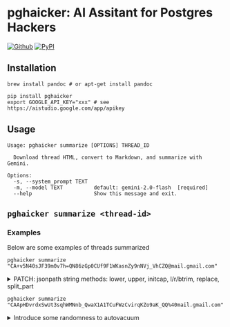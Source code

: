 # pghaicker: AI Assitant for Postgres Hackers

[![Github](https://img.shields.io/static/v1?label=GitHub&message=Repo&logo=GitHub&color=green)](https://github.com/Florents-Tselai/pghaicker)
[![PyPI](https://img.shields.io/pypi/v/pghaicker.svg)](https://pypi.org/project/pghaicker/)

## Installation
```
brew install pandoc # or apt-get install pandoc
 ```
```
pip install pghaicker
export GOOGLE_API_KEY="xxx" # see https://aistudio.google.com/app/apikey
```
## Usage

```
Usage: pghaicker summarize [OPTIONS] THREAD_ID

  Download thread HTML, convert to Markdown, and summarize with Gemini.

Options:
  -s, --system_prompt TEXT
  -m, --model TEXT          default: gemini-2.0-flash  [required]
  --help                    Show this message and exit.
```

## `pghaicker summarize <thread-id>`


### Examples

Below are some examples of threads summarized

```shell
pghaicker summarize "CA+v5N40sJF39m0v7h=QN86zGp0CUf9F1WKasnZy9nNVj_VhCZQ@mail.gmail.com"
```

<details>
<summary>PATCH: jsonpath string methods: lower, upper, initcap, l/r/btrim, replace, split_part

</summary>
Okay, here's a summary of the PostgreSQL jsonpath string methods patch thread, focusing on decisions, blockers, and open questions.

**Summary:**

Florents Tselai proposes a patch adding string methods (lower, upper, initcap, l/r/btrim, replace, split_part) to PostgreSQL's jsonpath functionality.  The goal is to provide more flexible JSON data manipulation.  However, the introduction of these methods raises concerns about function immutability, as the behavior of these methods depends on the underlying locale.

**Key Concerns/Blockers:**

1.  **Immutability:** The primary concern is that these new methods, being locale-dependent, would violate the guarantee of immutability for `jsonb_path_query`.  This is important for query optimization and other internal PostgreSQL behaviors.
2.  **Standard Compliance:** It's questioned whether the proposed extensions align with the SQL/JSON standard, the standard followed for jsonpath in Postgres.  It is stated that the standard does not provide for custom jsonpath extensions.

**Potential Solutions/Decision Points:**

1.  **The "\_tz" Approach:**  The existing solution for time-zone-dependent datetime functions (using "\_tz" suffixed functions) is suggested as a possible pattern.

    *   **Decision:** Should the proposed functions be implemented as separate "\_tz" functions (e.g., `jsonb_path_query_tz`) or should a different approach be taken?
    *   **Pros:** Matches existing pattern, potentially simpler implementation.
    *   **Cons:**  The "\_tz" suffix is misleading, as the issue is locale dependence, not just time zones. Robert haas states and Florents agrees that it would be difficult to change "\_tz" family.

2.  **Flexible Mutability:**  Alexander Korotkov suggests a more sophisticated approach: a function that analyzes the jsonpath argument and determines if all elements are safe (immutable). If so, `jsonb_path_query` could be considered immutable; otherwise, it would be `STABLE`.

    *   **Decision:** Should a "flexible mutability" mechanism be implemented?
    *   **Pros:** More fine-grained control over immutability, potentially allowing for more optimization.
    *   **Cons:** More complex implementation, requires more in-depth analysis of jsonpath expressions.

3. **Extensibility/Hooks:** David E Wheeler asked what extension hooks could be implemented. Florents responded with the following ideas
    *   Define a new JsonPathItemType jpiMyExtType and map it to a JsonPathKeyword
    *   Add a new JsonPathKeyword and make the lexer and parser aware of that,
    *   Tell the main executor executeItemOptUnwrapTarget what to do when the new type is matched.
        This should be called by the main executor executeItemOptUnwrapTarget when it encounters case jpiMyExtType
        It looks like quite an endeavor, to be honest.
    *   **Decision:** Should hooks for jsonpath extensions be implemented?
        *   **Pros**: Easier to extend jsonpath functionality.
        *   **Cons**: Complex implementation.

**Current Status/Next Steps:**

*   Florents is planning another attempt to implement the changes.
*   There's general agreement that the existing "\_tz" approach has limitations, but there is no clear consensus on a better solution.
*   Florents plans to put the functions under the jsonb_path\_\*\_tz family, raise an error if they're used in the non-\_tz versions and document this behavior clearly.
*   It appears that it will need to rebase the code to account for changes in the jsonpath_scan.l file.

**Open Questions:**

*   What is the best way to handle immutability in the context of locale-dependent jsonpath functions?
*   How should the new functions be named (i.e., suffix)? Are there alternatives to "\_tz" that are less misleading?
*   How could hooks for jsonpath extensions be implemented?

The overall sentiment leans towards accepting the patch with a pragmatic, but slightly unsatisfying, solution (the "\_tz" approach). A more elegant solution, such as "flexible mutability," is recognized as potentially better but also more complex.
</details>


```shell
pghaicker summarize "CAApHDvrdxSwUt3sqhWMNnb_QwaX1A1TCuFWzCvirqKZo9aK_QQ%40mail.gmail.com"
```

<details>
<summary> Introduce some randomness to autovacuum</summary>
Okay, here's a breakdown of the PostgreSQL autovacuum thread:

**Summary:**

The thread discusses a proposal by Junwang Zhao to introduce randomness into the autovacuum process to mitigate issues like "spinning" (repeatedly vacuuming the same table without progress) and "starvation" (some tables never getting vacuumed).  The initial idea involved randomly rotating the list of tables to be vacuumed.  This evolved into a GUC configuration allowing different vacuum strategies (sequential vs. random).  However, the proposal receives mixed reactions. Some see it as a potentially helpful stop-gap measure, while others strongly oppose it, arguing that it masks underlying problems and adds unnecessary complexity.  Alternative solutions, such as prioritizing based on the age of the oldest XID or remembering the oldest Xmin value, are suggested.  Junwang then proposes another patch that skips tables whose last autovacuum removed a low percentage of dead tuples.

**Key Points:**

*   **Problem:** Autovacuum can get stuck on certain tables ("spinning") or neglect others ("starvation").
*   **Original Proposal:** Introduce randomness by rotating the list of tables to be vacuumed.
*   **Evolved Proposal:** Add a GUC (General User Configuration) option for different autovacuum strategies, including random.
*   **Concerns:**
    *   **Complexity:** Adding more parameters to an already complex system.
    *   **Masking Problems:** The randomness may hide the root cause of autovacuum issues, making diagnosis harder.
    *   **Nondeterministic Behavior:** Making autovacuum less predictable.
    *   **Spinning Not Resolved** introducing randomness will not resolve the "spinning" issue because the oldest xmin horizon is not advancing.
*   **Alternative Solutions Suggested:**
    *   Prioritization (mentioned in the initial post, but noted as requiring significant infrastructure changes).
    *   Remembering the `VacuumCutoffs.OldestXmin` value and skipping tables until it has advanced.
    *   Disable autovacuum on a per-table level and correct the issue
    *   Skip vacuuming tables that removed a small amount of dead tuples from the prior vacuum.

**Decision Points and Blockers:**

1.  **Should randomness be introduced into autovacuum scheduling?**
    *   **Arguments for:** Potentially mitigates spinning and starvation, provides a simple, immediate solution. As a GUC, it doesn't force the behavior on everyone.
    *   **Arguments against:** Masks underlying issues, adds complexity, introduces nondeterministic behavior.
    *   **Current Status:** Strong opposition from some key PostgreSQL developers (Nathan, David, Sami).
    *   **Blocker:** Overcoming the concerns of the developers who believe it's masking problems and adding unnecessary complexity. Need strong evidence that it solves more problems than it creates, or that it can coexist without negative side-effects.

2.  **Is a GUC the right way to implement this?**
    *   **Arguments for:** Gives users control, allows experimentation without affecting the core behavior for everyone.
    *   **Arguments against:** Still adds complexity to the configuration, users may not understand how to best use it.
    *   **Status:** Seemingly more acceptable if it's a GUC, but still depends on overall acceptance of the core idea.
    *   **Blocker:** N/A - GUC status makes it less of a blocker.

3.  **What is the best approach to address autovacuum spinning and starvation?**
    *   **Alternative Solutions:** The thread highlights the need for a more direct solution to the problem, such as prioritization or tracking the oldest Xmin.
    *   **Blocker:** Implementing prioritization requires significant changes to the PostgreSQL architecture.  Developing and testing the "remembered Xmin" approach requires more work.

4.  **Skipping vacuum for tables with low tuple removal**
    * **Argument for:** Helps to avoid useless cycles
    * **Status** Junwang proposes this alternative in patch V2-0002

**Potential Next Steps:**

*   **Gather Data:** Collect real-world data on autovacuum behavior to better understand the frequency and impact of spinning and starvation.
*   **Explore Alternative Solutions:** Investigate the feasibility of the suggested alternative solutions (prioritization, tracking Xmin) and prototype them.
*   **Address Concerns:** Provide a compelling argument and data showing that the benefits of adding randomness outweigh the concerns. Perhaps focus on scenarios where it provides a clear advantage without significant drawbacks.
*   **Test Patches:** Implement and thoroughly test any proposed changes in a test environment.
</details>

